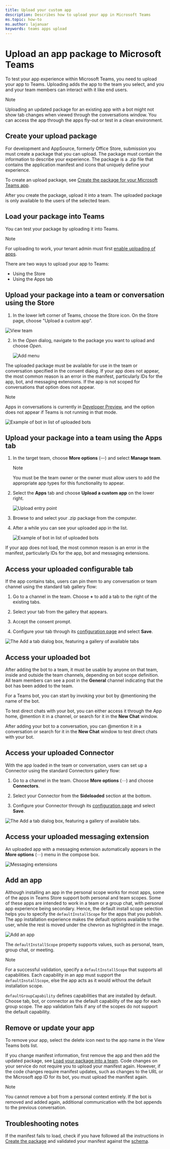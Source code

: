 ```yaml
---
title: Upload your custom app
description: Describes how to upload your app in Microsoft Teams
ms.topic: how-to
ms.author: lajanuar
keywords: teams apps upload
---
```

# Upload an app package to Microsoft Teams

To test your app experience within Microsoft Teams, you need to upload your app to Teams. Uploading adds the app to the team you select, and you and your team members can interact with it like end users.

> [!NOTE]
> Uploading an updated package for an existing app with a bot might not show tab changes when viewed through the conversations window. You can access the app through the apps fly-out or test in a clean environment.

## Create your upload package

For development and AppSource, formerly Office Store, submission you must create a package that you can upload. The package must contain the information to describe your experience. The package is a .zip file that contains the application manifest and icons that uniquely define your experience.

To create an upload package, see [Create the package for your Microsoft Teams app](../build-and-test/apps-package.md).

After you create the package, upload it into a team. The uploaded package is only available to the users of the selected team.

## Load your package into Teams

You can test your package by uploading it into Teams.

> [!NOTE]
> For uploading to work, your tenant admin must first [enable uploading of apps](/microsoftteams/admin-settings).

There are two ways to upload your app to Teams:

* Using the Store
* Using the Apps tab

## Upload your package into a team or conversation using the Store

1. In the lower left corner of Teams, choose the Store icon. On the Store page, choose "Upload a custom app".

  ![View team](../../assets/images/store-upload-a-custom-app2.png)

2. In the *Open* dialog, navigate to the package you want to upload and choose *Open*.

   ![Add menu](../../assets/images/NewappAddmenudropdown.png)

The uploaded package must be available for use in the team or conversation specified in the consent dialog. If your app does not appear, the most common reason is an error in the manifest, particularly IDs for the app, bot, and messaging extensions. If the app is not scoped for conversations that option does not appear.

>[!NOTE]
> Apps in conversations is currently in [Developer Preview](../../resources/dev-preview/developer-preview-intro.md), and the option does not appear if Teams is not running in that mode.

![Example of bot in list of uploaded bots](../../assets/images/botinlist.jpg)

## Upload your package into a team using the Apps tab

1. In the target team, choose **More options** (**&#8943;**) and select **Manage team**.

   > [!NOTE]
   > You must be the team owner or the owner must allow users to add the appropriate app types for this functionality to appear.

2. Select the **Apps** tab and choose **Upload a custom app** on the lower right.

   ![Upload entry point](../../assets/images/UploadACustomApp.png)

3. Browse to and select your .zip package from the computer.

4. After a while you can see your uploaded app in the list.

   ![Example of bot in list of uploaded bots](../../assets/images/botinlist.jpg)

If your app does not load, the most common reason is an error in the manifest, particularly IDs for the app, bot and messaging extensions.

## Access your uploaded configurable tab

If the app contains tabs, users can pin them to any conversation or team channel using the standard tab gallery flow:

1. Go to a channel in the team. Choose **+** to add a tab to the right of the existing tabs.

2. Select your tab from the gallery that appears.

3. Accept the consent prompt.

4. Configure your tab through its [configuration page](../../tabs/how-to/create-tab-pages/configuration-page.md) and select **Save**.

  ![The Add a tab dialog box, featuring a gallery of available tabs](../../assets/images/tab_gallery.png)

## Access your uploaded bot

After adding the bot to a team, it must be usable by anyone on that team, inside and outside the team channels, depending on bot scope definition. All team members can see a post in the **General** channel indicating that the bot has been added to the team.

For a Teams bot, you can start by invoking your bot by @mentioning the name of the bot.

To test direct chats with your bot, you can either access it through the App home, @mention it in a channel, or search for it in the **New Chat** window.

After adding your bot to a conversation, you can @mention it in a conversation or search for it in the **New Chat** window to test direct chats with your bot.

## Access your uploaded Connector

With the app loaded in the team or conversation, users can set up a Connector using the standard Connectors gallery flow:

1. Go to a channel in the team. Choose **More options** (*&#8943;*) and choose **Connectors**.

2. Select your Connector from the **Sideloaded** section at the bottom.

3. Configure your Connector through its [configuration page](../../webhooks-and-connectors/how-to/connectors-creating.md) and select **Save**.

  ![The Add a tab dialog box, featuring a gallery of available tabs.](../../assets/images/connector_gallery.png)

## Access your uploaded messaging extension

An uploaded app with a messaging extension automatically appears in the **More options** (*&#8943;*) menu in the compose box.

![Messaging extensions](../../assets/images/compose-extensions/cesampleapp.png)

## Add an app

Although installing an app in the personal scope works for most apps, some of the apps in Teams Store support both personal and team scopes.
Some of these apps are intended to work in a team or a group chat, with personal app experience being secondary.
Hence, the default install scope selection helps you to specify the `defaultInstallScope` for the apps that you publish. The app installation experience makes the default options available to the user, while the rest is moved under the chevron as highlighted in the image.

![Add an app](../../assets/images/compose-extensions/addanapp.png)

The `defaultInstallScope` property supports values, such as personal, team, group chat, or meeting.

> [!NOTE]
> For a successful validation, specify a `defaultInstallScope` that supports all capabilities. Each capability in an app must support the `defaultInstallScope`, else the app acts as it would without the default installation scope.

`defaultGroupCapability` defines capabilities that are installed by default. Choose tab, bot, or connector as the default capability of the app for each group scope. The app validation fails if any of the scopes do not support the default capability.

## Remove or update your app

To remove your app, select the delete icon next to the app name in the View Teams bots list.

If you change manifest information, first remove the app and then add the updated package, see [Load your package into a team](#load-your-package-into-teams). Code changes on your service do not require you to upload your manifest again. However, if the code changes require manifest updates, such as changes to the URL or the Microsoft app ID for its bot, you must upload the manifest again.

> [!NOTE]
> You cannot remove a bot from a personal context entirely. If the bot is removed and added again, additional communication with the bot appends to the previous conversation.

## Troubleshooting notes

If the manifest fails to load, check if you have followed all the instructions in [Create the package](../../concepts/build-and-test/apps-package.md) and validated your manifest against the [schema](../../resources/schema/manifest-schema.md).
